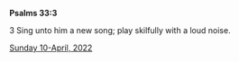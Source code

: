 **Psalms 33:3**

3 Sing unto him a new song; play skilfully with a loud noise.

[Sunday 10-April, 2022](https://t.me/s/daily_scripture)
